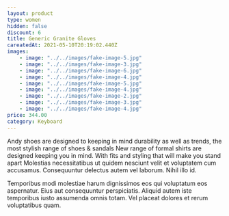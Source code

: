 ```yaml
---
layout: product
type: women
hidden: false
discount: 6
title: Generic Granite Gloves
careatedAt: 2021-05-10T20:19:02.440Z
images:
    - image: "../../images/fake-image-5.jpg"
    - image: "../../images/fake-image-3.jpg"
    - image: "../../images/fake-image-6.jpg"
    - image: "../../images/fake-image-4.jpg"
    - image: "../../images/fake-image-5.jpg"
    - image: "../../images/fake-image-4.jpg"
    - image: "../../images/fake-image-2.jpg"
    - image: "../../images/fake-image-3.jpg"
    - image: "../../images/fake-image-4.jpg"
price: 344.00
category: Keyboard
---
```

Andy shoes are designed to keeping in mind durability as well as trends, the most stylish range of shoes & sandals
New range of formal shirts are designed keeping you in mind. With fits and styling that will make you stand apart
Molestias necessitatibus ut quidem nesciunt velit et voluptatem cum accusamus. Consequuntur delectus autem vel laborum. Nihil illo id.
 Temporibus modi molestiae harum dignissimos eos qui voluptatum eos aspernatur. Eius aut consequuntur perspiciatis. Aliquid autem iste temporibus iusto assumenda omnis totam. Vel placeat dolores et rerum voluptatibus quam.
